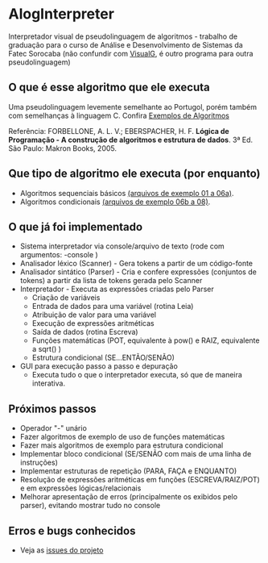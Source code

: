 # AlogInterpreter
Interpretador visual de pseudolinguagem de algoritmos - trabalho de graduação
para o curso de Análise e Desenvolvimento de Sistemas da Fatec Sorocaba 
(não confundir com [VisualG](http://visualg3.com.br/), é outro programa para outra pseudolinguagem)

## O que é esse algoritmo que ele executa
Uma pseudolinguagem levemente semelhante ao Portugol, porém também com semelhanças à linguagem C.
Confira [Exemplos de Algoritmos](https://github.com/cslclaman/AlogInterpreter/tree/master/exemplos_algoritmos)

Referência: FORBELLONE, A. L. V.; EBERSPACHER, H. F. __Lógica de Programação - A construção de algoritmos e estrutura de dados__. 3ª Ed. São Paulo: Makron Books, 2005.

## Que tipo de algoritmo ele executa (por enquanto)
* Algoritmos sequenciais básicos [(arquivos de exemplo 01 a 06a)](https://github.com/cslclaman/AlogInterpreter/tree/master/exemplos_algoritmos).
* Algoritmos condicionais [(arquivos de exemplo 06b a 08)](https://github.com/cslclaman/AlogInterpreter/tree/master/exemplos_algoritmos).

## O que já foi implementado
* Sistema interpretador via console/arquivo de texto (rode com argumentos: -console <NOME DO ARQUIVO>)
* Analisador léxico (Scanner) - Gera tokens a partir de um código-fonte
* Analisador sintático (Parser) - Cria e confere expressões (conjuntos de tokens) a partir da lista de tokens gerada pelo Scanner
* Interpretador - Executa as expressões criadas pelo Parser
    * Criação de variáveis
    * Entrada de dados para uma variável (rotina Leia)
    * Atribuição de valor para uma variável
    * Execução de expressões aritméticas
    * Saída de dados (rotina Escreva)
    * Funções matemáticas (POT, equivalente à pow() e RAIZ, equivalente a sqrt() )
    * Estrutura condicional (SE...ENTÃO/SENÃO)
* GUI para execução passo a passo e depuração
    * Executa tudo o que o interpretador executa, só que de maneira interativa.

## Próximos passos
* Operador "-" unário
* Fazer algoritmos de exemplo de uso de funções matemáticas
* Fazer mais algoritmos de exemplo para estrutura condicional
* Implementar bloco condicional (SE/SENÃO com mais de uma linha de instruções)
* Implementar estruturas de repetição (PARA, FAÇA e ENQUANTO)
* Resolução de expressões aritméticas em funções (ESCREVA/RAIZ/POT) e em expressões lógicas/relacionais
* Melhorar apresentação de erros (principalmente os exibidos pelo parser), evitando mostrar tudo no console

## Erros e bugs conhecidos
* Veja as [issues do projeto](https://github.com/cslclaman/AlogInterpreter/issues)
